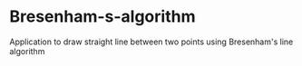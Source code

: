 # Bresenham-s-algorithm
Application to draw straight line between two points using Bresenham's line algorithm
